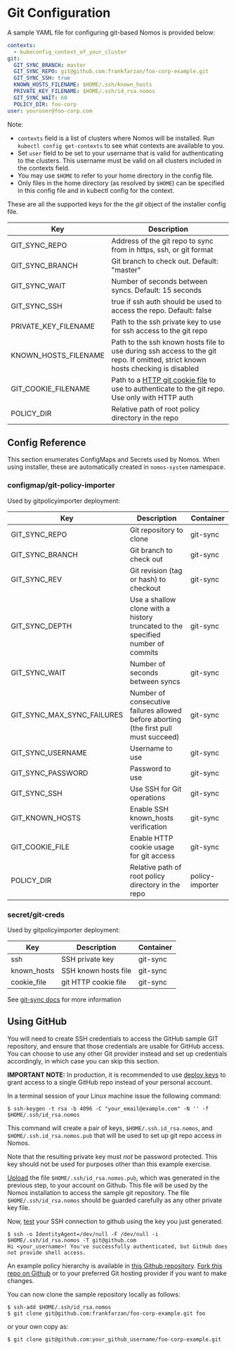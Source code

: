 # Git Configuration

A sample YAML file for configuring git-based Nomos is provided below:

```yaml
contexts:
  - kubeconfig_context_of_your_cluster
git:
  GIT_SYNC_BRANCH: master
  GIT_SYNC_REPO: git@github.com:frankfarzan/foo-corp-example.git
  GIT_SYNC_SSH: true
  KNOWN_HOSTS_FILENAME: $HOME/.ssh/known_hosts
  PRIVATE_KEY_FILENAME: $HOME/.ssh/id_rsa.nomos
  GIT_SYNC_WAIT: 60
  POLICY_DIR: foo-corp
user: youruser@foo-corp.com
```

Note:

*   `contexts` field is a list of clusters where Nomos will be installed. Run
    `kubectl config get-contexts` to see what contexts are available to you.
*   Set `user` field to be set to your username that is valid for authenticating
    to the clusters. This username must be valid on all clusters included in the
    contexts field.
*   You may use `$HOME` to refer to your home directory in the config file.
*   Only files in the home directory (as resolved by `$HOME`) can be specified
    in this config file and in kubectl config for the context.

These are all the supported keys for the the *git* object of the installer
config file.

Key                  | Description
-------------------- | -----------
GIT_SYNC_REPO        | Address of the git repo to sync from in https, ssh, or git format
GIT_SYNC_BRANCH      | Git branch to check out. Default: "master"
GIT_SYNC_WAIT        | Number of seconds between syncs. Default: 15 seconds
GIT_SYNC_SSH         | true if ssh auth should be used to access the repo. Default: false
PRIVATE_KEY_FILENAME | Path to the ssh private key to use for ssh access to the git repo
KNOWN_HOSTS_FILENAME | Path to the ssh known hosts file to use during ssh access to the git repo. If omitted, strict known hosts checking is disabled
GIT_COOKIE_FILENAME  | Path to a [HTTP git cookie file](https://git-scm.com/docs/git-config/2.1.0#git-config-httpcookiefile) to use to authenticate to the git repo. Use only with HTTP auth
POLICY_DIR           | Relative path of root policy directory in the repo

## Config Reference

This section enumerates ConfigMaps and Secrets used by Nomos. When using
installer, these are automatically created in `nomos-system` namespace.

### configmap/git-policy-importer

Used by gitpolicyimporter deployment:

Key                        | Description                                                                          | Container
-------------------------- | ------------------------------------------------------------------------------------ | ---------
GIT_SYNC_REPO              | Git repository to clone                                                              | git-sync
GIT_SYNC_BRANCH            | Git branch to check out                                                              | git-sync
GIT_SYNC_REV               | Git revision (tag or hash) to checkout                                               | git-sync
GIT_SYNC_DEPTH             | Use a shallow clone with a history truncated to the specified number of commits      | git-sync
GIT_SYNC_WAIT              | Number of seconds between syncs                                                      | git-sync
GIT_SYNC_MAX_SYNC_FAILURES | Number of consecutive failures allowed before aborting (the first pull must succeed) | git-sync
GIT_SYNC_USERNAME          | Username to use                                                                      | git-sync
GIT_SYNC_PASSWORD          | Password to use                                                                      | git-sync
GIT_SYNC_SSH               | Use SSH for Git operations                                                           | git-sync
GIT_KNOWN_HOSTS            | Enable SSH known_hosts verification                                                  | git-sync
GIT_COOKIE_FILE            | Enable HTTP cookie usage for git access                                              | git-sync
POLICY_DIR                 | Relative path of root policy directory in the repo                                   | policy-importer

### secret/git-creds

Used by gitpolicyimporter deployment:

Key         | Description          | Container
----------- | -------------------- | ---------
ssh         | SSH private key      | git-sync
known_hosts | SSH known hosts file | git-sync
cookie_file | git HTTP cookie file | git-sync

See [git-sync
docs](https://github.com/kubernetes/git-sync/blob/master/docs/ssh.md) for more
information

## Using GitHub

You will need to create SSH credentials to access the GitHub sample GIT
repository, and ensure that those credentials are usable for GitHub access. You
can choose to use any other Git provider instead and set up credentials
accordingly, in which case you can skip this section.

**IMPORTANT NOTE:** In production, it is recommended to use [deploy
keys](https://developer.github.com/v3/guides/managing-deploy-keys/#deploy-keys)
to grant access to a single GitHub repo instead of your personal account.

In a terminal session of your Linux machine issue the following command:

```console
$ ssh-keygen -t rsa -b 4096 -C "your_email@example.com" -N '' -f $HOME/.ssh/id_rsa.nomos
```

This command will create a pair of keys, `$HOME/.ssh.id_rsa.nomos`, and
`$HOME/.ssh.id_rsa.nomos.pub` that will be used to set up git repo access in
Nomos.

Note that the resulting private key must _not_ be password protected. This key
should not be used for purposes other than this example exercise.

[Upload](https://help.github.com/articles/adding-a-new-ssh-key-to-your-github-account/)
the file `$HOME/.ssh/id_rsa.nomos.pub`, which was generated in the previous
step, to your account on Github. This file will be used by the Nomos
installation to access the sample git repository. The file
`$HOME/.ssh/id_rsa.nomos` should be guarded carefully as any other private key
file.

Now, [test](https://help.github.com/articles/testing-your-ssh-connection/) your
SSH connection to github using the key you just generated.

```console
$ ssh -o IdentityAgent=/dev/null -F /dev/null -i $HOME/.ssh/id_rsa.nomos -T git@github.com
Hi <your_username>! You've successfully authenticated, but GitHub does not provide shell access.
```

An example policy hierarchy is available in [this Github
repository](https://github.com/frankfarzan/foo-corp-example). [Fork this repo on
Github](https://help.github.com/articles/fork-a-repo/) or to your preferred Git
hosting provider if you want to make changes.

You can now clone the sample repository locally as follows:

```console
$ ssh-add $HOME/.ssh/id_rsa.nomos
$ git clone git@github.com:frankfarzan/foo-corp-example.git foo
```

or your own copy as:

```console
$ git clone git@github.com:your_github_username/foo-corp-example.git
```
